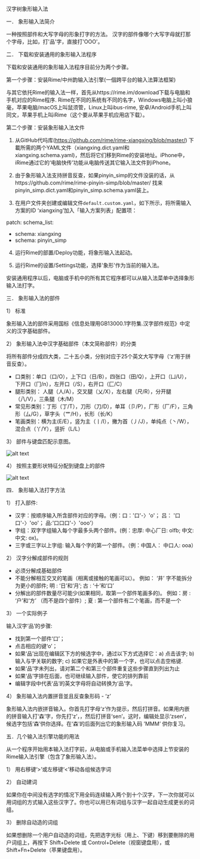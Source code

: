 ﻿汉字树象形输入法 


一． 象形输入法简介

一种按照部件和大写字母的形象打字的方法。 汉字的部件像哪个大写字母就打那个字母，比如，打'品'字，直接打'OOO'。
       

二． 下载和安装通用的象形输入法程序

下载和安装通用的象形输入法程序目前分为两个步骤。

第一个步骤：安装Rime/中州韵输入法引擎(一個跨平台的输入法算法框架)

与其它依托Rime的输入法一样，首先从https://rime.im/download下载与电脑和手机对应的Rime程序. Rime在不同的系统有不同的名字，Windows电脑上叫小狼毫，苹果电脑/macOS上叫鼠须管，Linux上叫ibus-rime, 安卓/Android手机上叫同文，苹果手机上叫iRime（这个要从苹果手机应用店下载）。

第二个步骤：安装象形输入法文件

1. 从GitHub代吗库(https://github.com/rime/rime-xiangxing/blob/master/) 下載所需的两个YAML文件（xiangxing.dict.yaml和xiangxing.schema.yaml)，然后将它们移到Rime的安装地址。iPhone中，iRime通过它的‘电脑快传’功能从电脑传送其它输入法文件到iPhone。

2. 由于象形输入法支持拼音反查，如果pinyin_simp的文件没装的话，从https://github.com/rime/rime-pinyin-simp/blob/master/ 找来pinyin_simp.dict.yaml和pinyin_simp.schema.yaml装上。

3. 在用户文件夹创建或编辑文件`default.custom.yaml`，如下所示，将所需输入方案的ID ‘xiangxing’加入「输入方案列表」配置项：

patch:
 schema_list:
 - schema: xiangxing
 - schema: pinyin_simp

4. 运行Rime的部置/Deploy功能，将象形输入法起动。

5. 运行Rime的设置/Settings功能，选择'象形'作为当前的输入法。

安装通用程序以后，电脑或手机中的所有其它程序都可以从输入法菜单中选择象形输入法打字。
   

三． 象形输入法的部件

1） 标准

象形输入法的部件采用国标《信息处理用GB13000.1字符集.汉字部件规范》中定义的汉字基础部件。

2） 象形输入法中汉字基础部件（本文简称部件）的分类

将所有部件分成四大类，二十五小类，分别对应于25个英文大写字母（‘z’用于拼音反查）。

- 口类别：单口（口/O），上下口（日/B），四张口（田/Q），上开口（凵/U）， 下开口（冂/n），左开口（/S），右开口（匚/C）
- 腿形类别： 人腿（人/A），交叉腿（乂/X），左右腿（尺/R），分开腿（八/V），三条腿（木/M）
- 常见形类别：丁形（丁/T），刀形（刀/D），单耳（卩/P），厂形（厂/F），三角形（厶/G），草字头（艹/H），长形（长/K）
- 笔画类别：横为主(E/E），竖为主（丨/I），撇为首（丿/J），单纯点（丶/W），混合点（丫/Y），竖折（L/L）
   
3） 部件与键盘匹配示意图。
       
![alt text](https://github.com/rime/rime-xiangxing/blob/master/xiangxing.png)

4） 按照主要形状特征分配到键盘上的部件
   
![alt text](https://github.com/rime/rime-xiangxing/blob/master/xiangxingdetailed.png)
       

四． 象形输入法打字方法

1） 打入部件:

- 汉字：按顺序输入所含部件对应的字母。（例：口：'口'-〉'o'； 吕： '口口'-〉'oo'； 品:'口口口'-〉'ooo'）
- 字组：双字字组输入每个字最多头两个部件。(例：忠厚: 中心厂日: olfb; 中文: 中文: ox)。
- 三字或三字以上字组: 输入每个字的第一个部件。（例：中国人： 中口人: ooa）

2） 汉字分解成部件的规则

- 必须分解成基础部件
- 不能分解相互交叉的笔画（相离或接触的笔画可以）。 例如： ‘井’ 字不能拆分为更小的部件; 明 : ‘日’和‘月’; 古 : ‘十’和‘口’
- 分解出的部件数量尽可能少(如果相同，取第一个部件笔画多的)。 例如：房 : ‘户’和‘方’ （而不是四个部件）; 夏 : 第一个部件有二个笔画，而不是一个
   
3） 一个实际例子

输入汉字‘品’的步骤:

- 找到第一个部件‘口’；
- 点击相应的键‘o’；
- 如果‘品’出现在编辑区下方的候选字中，通过以下方式选择它：a) 点击该字; b) 输入与字关联的数字; c) 如果它是外表中的第一个字，也可以点击空格键.
- 如果‘品’字未列出，请对第二个和第三个部件重复这些步骤直到列出为止
- 如果‘品’字排在后面，也可继续输入部件，使它的排列靠前
- 编辑字段中代表‘品’的英文字母将自动转换为‘品’字。

4） 象形输入法内置拼音並且反查象形码 - ‘z’

象形输入法内嵌拼音输入。你首先打字母‘z’作为提示，然后打拼音。如果用内嵌的拼音输入打‘森’字，你先打‘z’，，然后打拼音‘sen’。这时，编辑处显示‘zsen’，候选字包括‘森’供你选择。在‘森’的后面列出它的象形输入码 ’MMM’ 供你复习。


五．几个输入法引擎功能的用法

从一个程序开始用本输入法打字前，从电脑或手机输入法菜单中选择上节安装的Rime输入法引擎（包含了象形输入法）。

1） 用右移键‘>’或左移键‘<’移动各组候选字词

2） 自动建词

如果你在中间没有选字的情况下用全码连续输入两个到十个汉字，下一次你就可以用词组的方式输入这些汉字了。你也可以用已有词组与汉字一起自动生成更长的词组。

3） 删除自动造的词组

如果想删除一个用户自动造的词组，先把选字光标（用上、下键）移到要刪除的用户词组上，再按下 Shift+Delete 或 Control+Delete（视窗键盘用），或Shift+Fn+Delete（苹果键盘用）。
